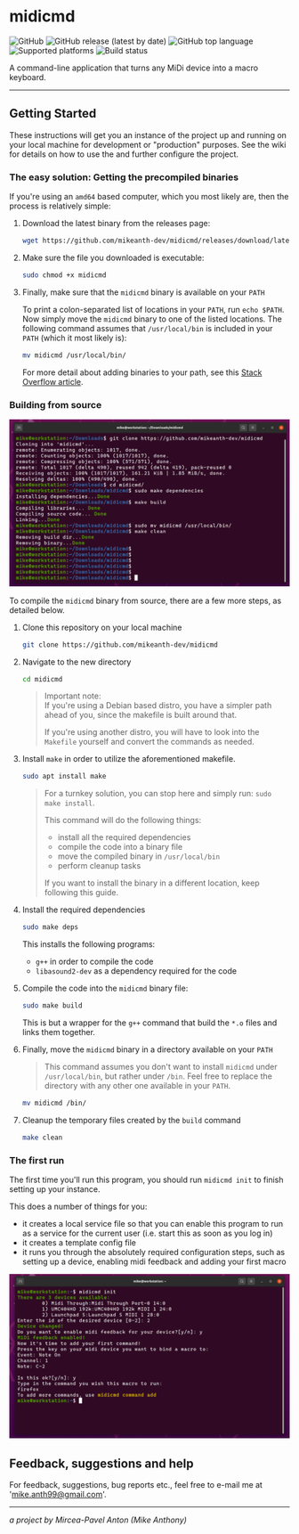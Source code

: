 # midicmd

![GitHub](https://img.shields.io/github/license/mikeanth-dev/midicmd?style=for-the-badge)
![GitHub release (latest by date)](https://img.shields.io/github/v/release/mikeanth-dev/midicmd?style=for-the-badge)
![GitHub top language](https://img.shields.io/github/languages/top/mikeanth-dev/midicmd?style=for-the-badge)
![Supported platforms](https://img.shields.io/badge/Platform-Linux-red?style=for-the-badge)
![Build status](https://img.shields.io/gitlab/pipeline/mikeanth-dev/midicmd/master?style=for-the-badge)

A command-line application that turns any MiDi device into a macro keyboard.

---

## Getting Started

These instructions will get you an instance of the project up and running on your local machine for development or "production" purposes. See the wiki for details on how to use the and further configure the project.

### The easy solution: Getting the precompiled binaries

If you're using an `amd64` based computer, which you most likely are, then the process is relatively simple:

1. Download the latest binary from the releases page:

    ``` bash
    wget https://github.com/mikeanth-dev/midicmd/releases/download/latest/midicmd-amd64 -O ./midicmd
    ```

2. Make sure the file you downloaded is executable:

    ``` bash
    sudo chmod +x midicmd
    ```

3. Finally, make sure that the `midicmd` binary is available on your `PATH`

   To print a colon-separated list of locations in your `PATH`, run `echo $PATH`.  
   Now simply move the `midicmd` binary to one of the listed locations. The following command assumes that `/usr/local/bin` is included in your `PATH` (which it most likely is):

   ``` bash
   mv midicmd /usr/local/bin/
   ```

    For more detail about adding binaries to your path, see this [Stack Overflow article](https://stackoverflow.com/questions/14637979/how-to-permanently-set-path-on-linux-unix).

### Building from source

![install sample](res/install_sample.png)

To compile the `midicmd` binary from source, there are a few more steps, as detailed below.

1. Clone this repository on your local machine

    ``` bash
    git clone https://github.com/mikeanth-dev/midicmd
    ```

2. Navigate to the new directory

    ``` bash
    cd midicmd
    ```

    > Important note:  
    > If you're using a Debian based distro, you have a simpler path ahead of you, since the makefile is built around that.  
    >  
    > If you're using another distro, you will have to look into the `Makefile` yourself and convert the commands as needed.  

3. Install `make` in order to utilize the aforementioned makefile.

    ``` bash
    sudo apt install make
    ```

    > For a turnkey solution, you can stop here and simply run: `sudo make install`.  
    >
    > This command will do the following things:  
    >
    > - install all the required dependencies
    > - compile the code into a binary file
    > - move the compiled binary in `/usr/local/bin`
    > - perform cleanup tasks
    >
    > If you want to install the binary in a different location, keep following this guide.

4. Install the required dependencies

    ``` bash
    sudo make deps
    ```

    This installs the following programs:
      - `g++` in order to compile the code
      - `libasound2-dev` as a dependency required for the code

5. Compile the code into the `midicmd` binary file:

    ``` bash
    sudo make build
    ```

    This is but a wrapper for the `g++` command that build the `*.o` files and links them together.

6. Finally, move the `midicmd` binary in a directory available on your `PATH`

    > This command assumes you don't want to install `midicmd` under `/usr/local/bin`, but rather under `/bin`. Feel free to replace the directory with any other one available in your `PATH`.

    ``` bash
    mv midicmd /bin/
    ```

7. Cleanup the temporary files created by the `build` command

    ``` bash
    make clean
    ```

### The first run

The first time you'll run this program, you should run `midicmd init` to finish setting up your instance.

This does a number of things for you:

- it creates a local service file so that you can enable this program to run as a service for the current user (i.e. start this as soon as you log in)
- it creates a template config file
- it runs you through the absolutely required configuration steps, such as setting up a device, enabling midi feedback and adding your first macro

![init sample](res/midicmd_init_sample.png)

## Feedback, suggestions and help

For feedback, suggestions, bug reports etc., feel free to e-mail me at 'mike.anth99@gmail.com'.

---

_a project by Mircea-Pavel Anton (Mike Anthony)_
